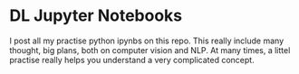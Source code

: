 # DL Jupyter Notebooks

I post all my practise python ipynbs on this repo. This really include many thought, big plans, both on computer vision and NLP. At many times, a littel practise really helps you understand a very complicated concept.



